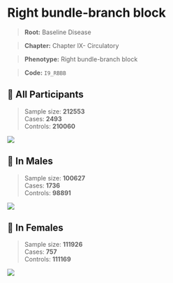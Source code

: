 # Right bundle-branch block

> **Root:** Baseline Disease  

> **Chapter:** Chapter IX- Circulatory  

> **Phenotype:** Right bundle-branch block  

> **Code:** `I9_RBBB`

## 🧪 All Participants  
> Sample size: **212553**  
> Cases: **2493**  
> Controls: **210060**
<img src="/Disease/Figures/ALL/Incidence/I9_RBBB.png"/>
<CsvTable src="/Disease/Data/ALL/Incidence/COX_I9_RBBB.csv" label="🔍 View full results" />

## 👨 In Males  
> Sample size: **100627**  
> Cases: **1736**  
> Controls: **98891**
<img src="/Disease/Figures/Male/Incidence/I9_RBBB.png"/>
<CsvTable src="/Disease/Data/Male/Incidence/COX_I9_RBBB.csv" label="🔍 View full results" />

## 👩 In Females  
> Sample size: **111926**  
> Cases: **757**  
> Controls: **111169**
<img src="/Disease/Figures/Female/Incidence/I9_RBBB.png"/>
<CsvTable src="/Disease/Data/Female/Incidence/COX_I9_RBBB.csv" label="🔍 View full results" />
